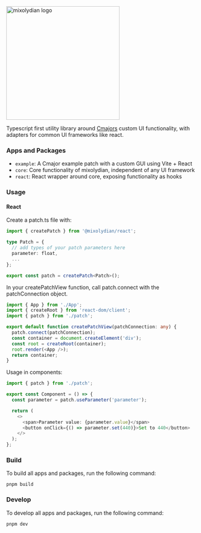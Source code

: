<img src="https://github.com/mixolydian-audio/mixolydian/assets/74794442/c665cfbf-5ea6-427f-9597-4c67e3c7b445" alt="mixolydian logo" width="300" />

Typescript first utility library around [Cmajors](https://cmajor.dev/) custom UI functionality, with adapters for common UI frameworks like react.

### Apps and Packages

- `example`: A Cmajor example patch with a custom GUI using Vite + React
- `core`: Core functionality of mixolydian, independent of any UI framework
- `react`: React wrapper around core, exposing functionality as hooks

### Usage
#### React
Create a patch.ts file with:

```ts
import { createPatch } from '@mixolydian/react';

type Patch = {
  // add types of your patch parameters here
  parameter: float,
  ...
};

export const patch = createPatch<Patch>();
```

In your createPatchView function, call patch.connect with the patchConnection object.

```ts
import { App } from './App';
import { createRoot } from 'react-dom/client';
import { patch } from './patch';

export default function createPatchView(patchConnection: any) {
  patch.connect(patchConnection);
  const container = document.createElement('div');
  const root = createRoot(container);
  root.render(<App />);
  return container;
}
```

Usage in components:

```ts
import { patch } from './patch';

export const Component = () => {
  const parameter = patch.useParameter('parameter');

  return (
    <>
      <span>Parameter value: {parameter.value}</span>
      <button onClick={() => parameter.set(440)}>Set to 440</button>
    </>
  );
};
```


### Build

To build all apps and packages, run the following command:

```
pnpm build
```

### Develop

To develop all apps and packages, run the following command:

```
pnpm dev
```
